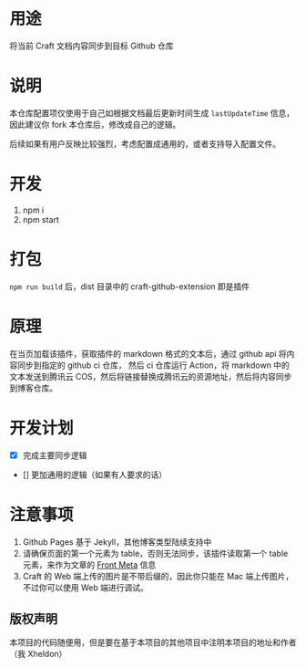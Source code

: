 # 用途

将当前 Craft 文档内容同步到目标 Github 仓库

# 说明

本仓库配置项仅使用于自己如根据文档最后更新时间生成 `lastUpdateTime` 信息，因此建议你 fork 本仓库后，修改成自己的逻辑。

后续如果有用户反映比较强烈，考虑配置成通用的，或者支持导入配置文件。

# 开发

1. npm i
2. npm start

# 打包

`npm run build` 后，dist 目录中的 craft-github-extension 即是插件

# 原理

在当页加载该插件，获取插件的 markdown 格式的文本后，通过 github api 将内容同步到指定的 github ci 仓库，
然后 ci 仓库运行 Action，将 markdown 中的文本发送到腾讯云 COS，然后将链接替换成腾讯云的资源地址，然后将内容同步到博客仓库。

# 开发计划

- [x] 完成主要同步逻辑
- [] 更加通用的逻辑（如果有人要求的话）

# 注意事项

1. Github Pages 基于 Jekyll，其他博客类型陆续支持中
2. 请确保页面的第一个元素为 table，否则无法同步，该插件读取第一个 table 元素，来作为文章的 [Front Meta](https://jekyllrb.com/docs/front-matter/) 信息
3. Craft 的 Web 端上传的图片是不带后缀的，因此你只能在 Mac 端上传图片，不过你可以使用 Web 端进行调试。

## 版权声明

本项目的代码随便用，但是要在基于本项目的其他项目中注明本项目的地址和作者（我 Xheldon）

